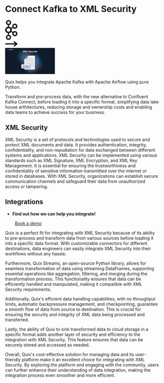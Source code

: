 # Connect Kafka to XML Security

<div class="connect-images cards blog-grid-card" markdown>
<div>
<img src="../images/kafka_logo.png" width="40px" />
</div>
<div>
<img src="../images/arrow.svg" width="40px" />
</div>
<div>
<img src="./images/xml-security_1.jpg" />
</div>
</div>

Quix helps you integrate Apache Kafka with Apache Airflow using pure Python.

Transform and pre-process data, with the new alternative to Confluent Kafka Connect, before loading it into a specific format, simplifying data lake house arthitectures, reducing storage and ownership costs and enabling data teams to achieve success for your business.

## XML Security

XML Security is a set of protocols and technologies used to secure and protect XML documents and data. It provides authentication, integrity, confidentiality, and non-repudiation for data exchanged between different systems and applications. XML Security can be implemented using various standards such as XML Signature, XML Encryption, and XML Key Management. It is essential for ensuring the trustworthiness and confidentiality of sensitive information transmitted over the internet or stored in databases. With XML Security, organizations can establish secure communication channels and safeguard their data from unauthorized access or tampering.

## Integrations

<div class="grid cards" markdown>

- __Find out how we can help you integrate!__

    <a class="md-button md-button--primary" href="https://share.hsforms.com/1iW0TmZzKQMChk0lxd_tGiw4yjw2?__hstc=175542013.2303933fbd746c0ac86d9ccbe9bc9100.1728383268831.1729603416735.1729620918855.31&__hssc=175542013.1.1729620918855&__hsfp=2132701734" target="_blank" style="margin:.5rem;">Book a demo</a>

</div>


Quix is a perfect fit for integrating with XML Security because of its ability to pre-process and transform data from various sources before loading it into a specific data format. With customizable connectors for different destinations, data engineers can easily integrate XML Security into their workflows without any hassle.

Furthermore, Quix Streams, an open-source Python library, allows for seamless transformation of data using streaming DataFrames, supporting essential operations like aggregation, filtering, and merging during the transformation process. This functionality ensures that data can be efficiently handled and manipulated, making it compatible with XML Security requirements.

Additionally, Quix's efficient data handling capabilities, with no throughput limits, automatic backpressure management, and checkpointing, guarantee a smooth flow of data from source to destination. This is crucial for ensuring the security and integrity of XML data being processed and transferred.

Lastly, the ability of Quix to sink transformed data to cloud storage in a specific format adds another layer of security and efficiency to the integration with XML Security. This feature ensures that data can be securely stored and accessed as needed.

Overall, Quix's cost-effective solution for managing data and its user-friendly platform make it an excellent choice for integrating with XML Security. By exploring the platform and engaging with the community, users can further enhance their understanding of data integration, making the integration process even smoother and more efficient.

